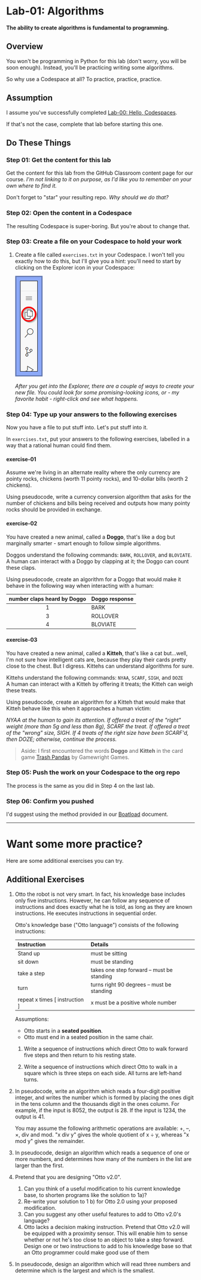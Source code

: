 # Lab-01: Algorithms

**The ability to create algorithms is fundamental to programming.**

## Overview

You won't be programming in Python for this lab (don't worry, you will be soon enough). Instead, you'll be practicing writing some algorithms.

So why use a Codespace at all? To practice, practice, practice.

## Assumption

I assume you've successfully completed [Lab-00: Hello, Codespaces](https://github.com/MRU-MACO-1701-004-202304/github-classroom-content-links).

If that's not the case, complete that lab before starting this one.

## Do These Things

### Step 01: Get the content for this lab

Get the content for this lab from the GitHub Classroom content page for our course. _I'm not linking to it on purpose, as I'd like you to remember on your own where to find it._

Don't forget to "star" your resulting repo. _Why should we do that?_

### Step 02: Open the content in a Codespace

The resulting Codespace is super-boring. But you're about to change that.
 
### Step 03: Create a file on your Codespace to hold your work

1. Create a file called `exercises.txt` in your Codespace. I won't tell you exactly how to do this, but I'll give you a hint: you'll need to start by clicking on the Explorer icon in your Codespace:
   
    ![explorer icon](./images/lab-01-explorer-icon.png)

    _After you get into the Explorer, there are a couple of ways to create your new file. You could look for some promising-looking icons, or - my favorite habit - right-click and see what happens._

### Step 04: Type up your answers to the following exercises

Now you have a file to put stuff into. Let's put stuff into it.

In `exercises.txt`, put your answers to the following exercises, labelled in a way that a rational human could find them.

#### exercise-01

Assume we're living in an alternate reality where the only currency are pointy rocks, chickens (worth 11 pointy rocks), and 10-dollar bills (worth 2 chickens).

Using pseudocode, write a currency conversion algorithm that asks for the number of chickens and bills being received and outputs how many pointy rocks should be provided in exchange.

#### exercise-02

You have created a new animal, called a **Doggo**, that's like a dog but marginally smarter - smart enough to follow simple algorithms.

Doggos understand the following commands: `BARK`, `ROLLOVER`, and `BLOVIATE`.  
A human can interact with a Doggo by clapping at it; the Doggo can count these claps.

Using pseudocode, create an algorithm for a Doggo that would make it behave in the following way when interacting with a human:

| number claps heard by Doggo | Doggo response |
| :-------------------------: | -------------- |
|              1              | BARK           |
|              3              | ROLLOVER       |
|              4              | BLOVIATE       |

#### exercise-03

You have created a new animal, called a **Kitteh**, that's like a cat but...well, I'm not sure how intelligent cats are, because they play their cards pretty close to the chest. But I digress. Kittehs can understand algorithms for sure.

Kittehs understand the following commands: `NYAA`, `SCARF`, `SIGH`, and `DOZE`  
A human can interact with a Kitteh by offering it treats; the Kitteh can weigh these treats.

Using pseudocode, create an algorithm for a Kitteh that would make that Kitteh behave like this when it approaches a human victim:

_NYAA at the human to gain its attention. If offered a treat of the "right" weight (more than 5g and less than 8g), SCARF the treat. If offered a treat of the "wrong" size, SIGH. If 4 treats of the right size have been SCARF'd, then DOZE; otherwise, continue the process._


> Aside: I first encountered the words **Doggo** and **Kitteh** in the card game [Trash Pandas](https://gamewright.com/product/Trash-Pandas) by Gamewright Games.

### Step 05: Push the work on your Codespace to the org repo

The process is the same as you did in Step 4 on the last lab.

### Step 06: Confirm you pushed

I'd suggest using the method provided in our [Boatload](https://docs.google.com/document/d/1m42bfAUVuybxIFOoW0vJ5ZyR-WOJWwCZ9KhP0iOCGOE/edit#bookmark=id.956mn4x49etk) document.


---

# Want some more practice?

Here are some additional exercises you can try.

## Additional Exercises
1. Otto the robot is not very smart.  In fact, his knowledge base includes only five instructions.  However, he can follow any sequence of instructions and does exactly what he is told, as long as they are known instructions.  He executes instructions in sequential order.

    Otto's knowledge base ("Otto language") consists of the following instructions:

    | Instruction                     | Details                                   |
    | ------------------------------- | ----------------------------------------- |
    | Stand up                        | must be sitting                           |
    | sit down                        | must be standing                          |
    | take a step                     | takes one step forward – must be standing |
    | turn                            | turns right 90 degrees – must be standing |
    | repeat x times  [ instruction ] | x must be a positive whole number         |

    Assumptions:
    - Otto starts in a **seated position**.
    - Otto must end in a seated position in the same chair.

    1. Write a sequence of instructions which direct Otto to walk forward five steps and then return to his resting state.

    2. Write a sequence of instructions which direct Otto to walk in a square which is three steps on each side.  All turns are left-hand turns.

2. In pseudocode, write an algorithm which reads a four-digit positive integer, and writes the number which is formed by placing the ones digit in the tens column and the thousands digit in the ones column. For example, if the input is 8052, the output is 28. If the input is 1234, the output is 41.

    You may assume the following arithmetic operations are available: +, –, ×, div and mod. "x div y" gives the whole quotient of x ÷ y, whereas "x mod y" gives the remainder.

3. In pseudocode, design an algorithm which reads a sequence of one or more numbers, and determines how many of the numbers in the list are larger than the first.

4. Pretend that you are designing "Otto v2.0".
   1. Can you think of a useful modification to his current knowledge base, to shorten programs like the solution to 1a)?
   2. Re-write your solution to 1 b) for Otto 2.0 using your proposed modification.
   3. Can you suggest any other useful features to add to Otto v2.0's language?
   4. Otto lacks a decision making instruction.  Pretend that Otto v2.0 will be equipped with a proximity sensor.  This will enable him to sense whether or not he's too close to an object to take a step forward.  Design one or two instructions to add to his knowledge base so that an Otto programmer could make good use of them
   
5. In pseudocode, design an algorithm which will read three numbers and determine which is the largest and which is the smallest.